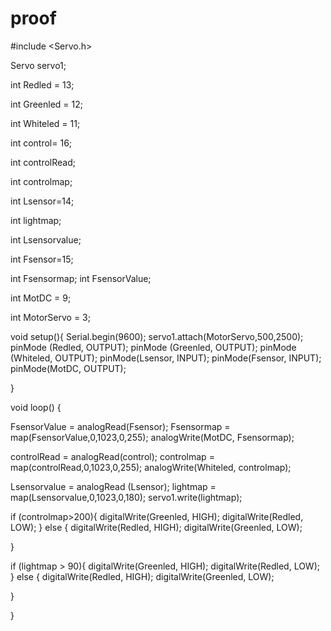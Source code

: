 proof
=====

#include <Servo.h> 

Servo servo1;

int Redled = 13;

int Greenled = 12;

int Whiteled = 11;

int control= 16;

int controlRead;

int controlmap;

int Lsensor=14;

int lightmap;

int Lsensorvalue;


int Fsensor=15;

int Fsensormap;
int FsensorValue;

int MotDC = 9;

int MotorServo = 3;



void setup(){
Serial.begin(9600);
servo1.attach(MotorServo,500,2500);
pinMode (Redled, OUTPUT);
pinMode (Greenled, OUTPUT);
pinMode (Whiteled, OUTPUT);
pinMode(Lsensor, INPUT);
pinMode(Fsensor, INPUT);
pinMode(MotDC, OUTPUT); 

}



void loop()
{

FsensorValue = analogRead(Fsensor);
Fsensormap = map(FsensorValue,0,1023,0,255);
analogWrite(MotDC, Fsensormap);

controlRead = analogRead(control);
controlmap = map(controlRead,0,1023,0,255);
analogWrite(Whiteled, controlmap);

Lsensorvalue = analogRead (Lsensor);
lightmap = map(Lsensorvalue,0,1023,0,180);
servo1.write(lightmap);



if (controlmap>200){
  digitalWrite(Greenled, HIGH);
digitalWrite(Redled, LOW);
}
else
{
  digitalWrite(Redled, HIGH);
digitalWrite(Greenled, LOW); 

}
 
 
 if (lightmap > 90){
  digitalWrite(Greenled, HIGH);
digitalWrite(Redled, LOW);
}
else
{
  digitalWrite(Redled, HIGH);
digitalWrite(Greenled, LOW); 

}


}
